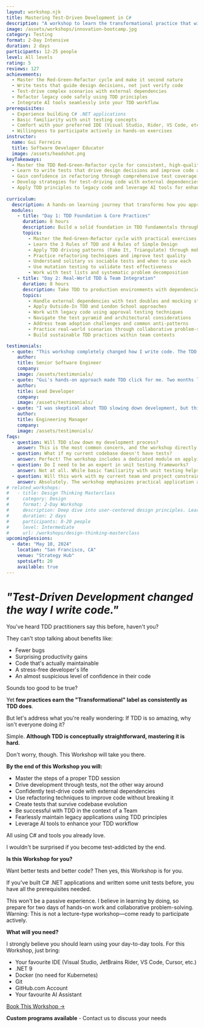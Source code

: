 ```yaml
---
layout: workshop.njk
title: Mastering Test-Driven Development in C#
description: "A workshop to learn the transformational practice that will lead you to simple code, high quality and peace of mind."
image: /assets/workshops/innovation-bootcamp.jpg
category: Testing
format: 2-Day Intensive
duration: 2 days
participants: 12-25 people
level: All levels
rating: 5
reviews: 127
achievements:
  - Master the Red-Green-Refactor cycle and make it second nature
  - Write tests that guide design decisions, not just verify code
  - Test-drive complex scenarios with external dependencies
  - Refactor legacy code safely using TDD principles
  - Integrate AI tools seamlessly into your TDD workflow
prerequisites:
  - Experience building C# .NET applications
  - Basic familiarity with unit testing concepts
  - Comfort with your preferred IDE (Visual Studio, Rider, VS Code, etc.)
  - Willingness to participate actively in hands-on exercises
instructor:
  name: Gui Ferreira
  title: Software Developer Educator
  image: /assets/headshot.png
keyTakeaways:
  - Master the TDD Red-Green-Refactor cycle for consistent, high-quality development
  - Learn to write tests that drive design decisions and improve code architecture
  - Gain confidence in refactoring through comprehensive test coverage
  - Develop strategies for test-driving code with external dependencies
  - Apply TDD principles to legacy code and leverage AI tools for enhanced productivity
  
curriculum:
  description: A hands-on learning journey that transforms how you approach software development through test-driven practices.
  modules:
    - title: "Day 1: TDD Foundation & Core Practices"
      duration: 8 hours
      description: Build a solid foundation in TDD fundamentals through hands-on practice and real-world exercises.
      topics:
        - Master the Red-Green-Refactor cycle with practical exercises
        - Learn the 3 Rules of TDD and 4 Rules of Simple Design
        - Apply TDD driving patterns (Fake It, Triangulate) through mob and pair programming
        - Practice refactoring techniques and improve test quality
        - Understand solitary vs sociable tests and when to use each
        - Use mutation testing to validate test effectiveness
        - Work with test lists and systematic problem decomposition
    - title: "Day 2: Real-World TDD & Team Integration"
      duration: 8 hours
      description: Take TDD to production environments with dependencies, legacy code, and team challenges.
      topics:
        - Handle external dependencies with test doubles and mocking strategies
        - Apply Outside-In TDD and London School approaches
        - Work with legacy code using approval testing techniques
        - Navigate the test pyramid and architectural considerations
        - Address team adoption challenges and common anti-patterns
        - Practice real-world scenarios through collaborative problem-solving
        - Build sustainable TDD practices within team contexts

testimonials:
  - quote: "This workshop completely changed how I write code. The TDD approach has eliminated most bugs from my development process and made refactoring a joy instead of a nightmare."
    author: 
    title: Senior Software Engineer
    company: 
    image: /assets/testimonials/
  - quote: "Gui's hands-on approach made TDD click for me. Two months later, our team's code quality has improved dramatically and we're shipping features faster than ever."
    author: 
    title: Lead Developer
    company: 
    image: /assets/testimonials/
  - quote: "I was skeptical about TDD slowing down development, but this workshop proved the opposite. We're now more productive and confident in our releases."
    author: 
    title: Engineering Manager
    company: 
    image: /assets/testimonials/
faqs:
  - question: Will TDD slow down my development process?
    answer: This is the most common concern, and the workshop directly addresses it. While there's an initial learning curve, TDD typically increases development speed by reducing debugging time, preventing regressions, and making refactoring safer. You'll see this firsthand during the exercises.
  - question: What if my current codebase doesn't have tests?
    answer: Perfect! The workshop includes a dedicated module on applying TDD principles to legacy code. You'll learn how to gradually introduce tests and use TDD to safely refactor existing applications.
  - question: Do I need to be an expert in unit testing frameworks?
    answer: Not at all. While basic familiarity with unit testing helps, we'll cover everything you need to know about testing frameworks and tools. The focus is on TDD principles and practices, not tool mastery.
  - question: Will this work with my current team and project constraints?
    answer: Absolutely. The workshop emphasizes practical application and includes strategies for introducing TDD in existing teams and projects. We'll discuss how to overcome common organizational challenges and build consensus around TDD adoption.
# related_workshops:
#   - title: Design Thinking Masterclass
#     category: Design
#     format: 2-Day Workshop
#     description: Deep dive into user-centered design principles. Learn how to create products that customers don't just use, but love.
#     duration: 2 days
#     participants: 8-20 people
#     level: Intermediate
#     url: /workshops/design-thinking-masterclass
upcomingSessions:
  - date: "May 10, 2024"
    location: "San Francisco, CA"
    venue: "Strategy Hub"
    spotsLeft: 20
    available: true
---
```


# _"Test-Driven Development changed the way I write code."_

You've heard TDD practitioners say this before, haven't you?

They can't stop talking about benefits like:
* Fewer bugs
* Surprising productivity gains
* Code that's actually maintainable
* A stress-free developer's life
* An almost suspicious level of confidence in their code

Sounds too good to be true?

Yet **few practices earn the "Transformational" label as consistently as TDD does**.

But let's address what you're really wondering: If TDD is so amazing, why isn't everyone doing it?

Simple. **Although TDD is conceptually straightforward, mastering it is hard.**

Don't worry, though. This Workshop will take you there.

**By the end of this Workshop you will:**
* Master the steps of a proper TDD session
* Drive development through tests, not the other way around
* Confidently test-drive code with external dependencies
* Use refactoring techniques to improve code without breaking it
* Create tests that survive codebase evolution
* Be successful with TDD in the context of a Team
* Fearlessly maintain legacy applications using TDD principles
* Leverage AI tools to enhance your TDD workflow

All using C# and tools you already love.

I wouldn't be surprised if you become test-addicted by the end.

**Is this Workshop for you?**

Want better tests and better code? Then yes, this Workshop is for you.

If you've built C# .NET applications and written some unit tests before, you have all the prerequisites needed.

This won't be a passive experience. I believe in learning by doing, so prepare for two days of hands-on work and collaborative problem-solving. Warning: This is not a lecture-type workshop—come ready to participate actively.

**What will you need?**

I strongly believe you should learn using your day-to-day tools. For this Workshop, just bring:
* Your favourite IDE (Visual Studio, JetBrains Rider, VS Code, Cursor, etc.)
* .NET 9
* Docker (no need for Kubernetes)
* Git
* GitHub.com Account
* Your favourite AI Assistant


<div class="flex flex-row justify-center mt-10">
<a class="bg-primary hover:bg-secondary text-white font-bold mx-4 py-2 px-4" href="mailto:workshops@guiferreira.me">Book This Workshop →</a>
</div>

<div class="mt-5 text-center">
<p><strong>Custom programs available</strong> - Contact us to discuss your needs</p>
</div> 